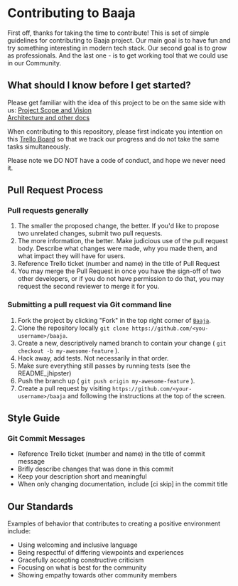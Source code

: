 # Contributing to Baaja

First off, thanks for taking the time to contribute! 
This is set of simple guidelines for contributing to Baaja project. Our main goal is to have fun 
and try something interesting in modern tech stack. Our second goal is to grow as professionals.
And the last one - is to get working tool that we could use in our Community.

## What should I know before I get started?

Please get familiar with the idea of this project to be on the same side with us: 
[Project Scope and Vision](https://drive.google.com/file/d/1dhqX1FNDGvTn3l3Ud-k-F6wdFsGefdng/view?usp=sharing)  
[Architecture and other docs](https://docs.google.com/document/d/18JmZTkDB2DsSjAmbBcGKm5crNTBJ0MIsoGI2WYReuG8/edit?usp=sharing)  

When contributing to this repository, please first indicate you intention on this [Trello Board](https://trello.com/b/GoISjUOA/baaja)
so that we track our progress and do not take the same tasks simultaneously.

Please note we DO NOT have a code of conduct, and hope we never need it.

## Pull Request Process

### Pull requests generally

1. The smaller the proposed change, the better. If you'd like to propose two unrelated changes, submit two pull requests.
2. The more information, the better. Make judicious use of the pull request body. Describe what changes were made, why you made them, and what impact they will have for users.
3. Reference Trello ticket (number and name) in the title of Pull Request
2. You may merge the Pull Request in once you have the sign-off of two other developers, or if you 
   do not have permission to do that, you may request the second reviewer to merge it for you.

### Submitting a pull request via Git command line

1. Fork the project by clicking "Fork" in the top right corner of [`Baaja`](https://github.com/JavaMahileu/baaja).
2. Clone the repository locally `git clone https://github.com/<you-username>/baaja`.
3. Create a new, descriptively named branch to contain your change ( `git checkout -b my-awesome-feature` ).
4. Hack away, add tests. Not necessarily in that order.
5. Make sure everything still passes by running tests (see the README_jhipster)
6. Push the branch up ( `git push origin my-awesome-feature` ).
7. Create a pull request by visiting `https://github.com/<your-username>/baaja` and following the instructions at the top of the screen.

## Style Guide

### Git Commit Messages

* Reference Trello ticket (number and name) in the title of commit message
* Brifly describe changes that was done in this commit
* Keep your description short and meaningful
* When only changing documentation, include [ci skip] in the commit title

## Our Standards

Examples of behavior that contributes to creating a positive environment
include:

* Using welcoming and inclusive language
* Being respectful of differing viewpoints and experiences
* Gracefully accepting constructive criticism
* Focusing on what is best for the community
* Showing empathy towards other community members

